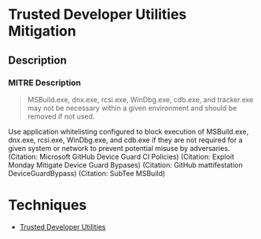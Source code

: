 
# Trusted Developer Utilities Mitigation

## Description

### MITRE Description

> MSBuild.exe, dnx.exe, rcsi.exe, WinDbg.exe, cdb.exe, and tracker.exe may not be necessary within a given environment and should be removed if not used.

Use application whitelisting configured to block execution of MSBuild.exe, dnx.exe, rcsi.exe, WinDbg.exe, and cdb.exe if they are not required for a given system or network to prevent potential misuse by adversaries. (Citation: Microsoft GitHub Device Guard CI Policies) (Citation: Exploit Monday Mitigate Device Guard Bypases) (Citation: GitHub mattifestation DeviceGuardBypass) (Citation: SubTee MSBuild)


# Techniques


* [Trusted Developer Utilities](../techniques/Trusted-Developer-Utilities.md)

